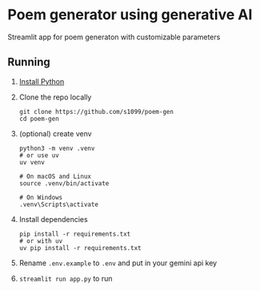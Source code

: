 # Poem generator using generative AI

Streamlit app for poem generaton with customizable parameters

## Running

1. [Install Python](https://www.python.org/downloads/)

2. Clone the repo locally 
    ```
    git clone https://github.com/s1099/poem-gen
    cd poem-gen
    ``` 

3. (optional) create venv
    ```
    python3 -m venv .venv
    # or use uv
    uv venv    

    # On macOS and Linux
    source .venv/bin/activate

    # On Windows
    .venv\Scripts\activate
    ```

4. Install dependencies
    ```
    pip install -r requirements.txt
    # or with uv
    uv pip install -r requirements.txt
    ```

5. Rename `.env.example` to `.env` and put in your gemini api key

6. `streamlit run app.py` to run
